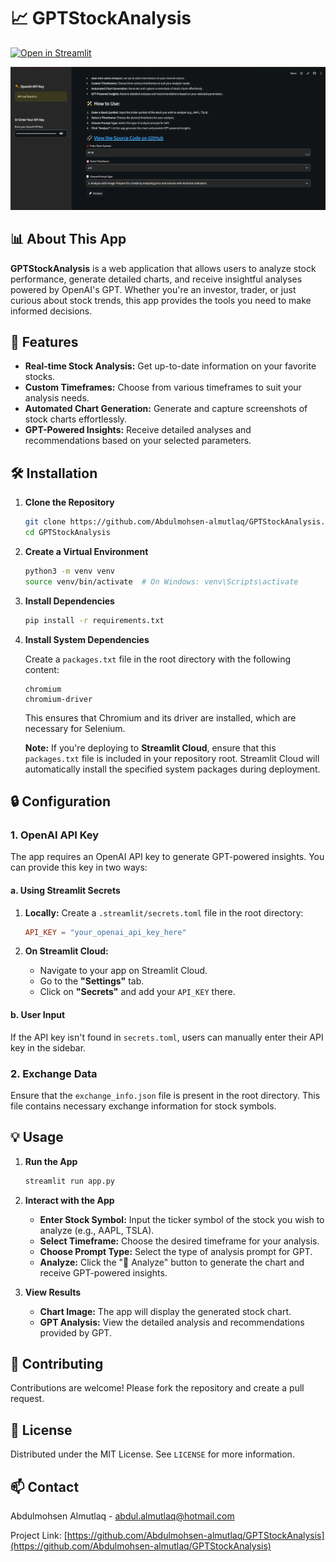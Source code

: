 # 📈 GPTStockAnalysis

[![Open in Streamlit](https://static.streamlit.io/badges/streamlit_badge_black_white.svg)](https://test101.streamlit.app/)

![App Screenshot](image/Screenshot_1.png)

## 📊 About This App

**GPTStockAnalysis** is a web application that allows users to analyze stock performance, generate detailed charts, and receive insightful analyses powered by OpenAI's GPT. Whether you're an investor, trader, or just curious about stock trends, this app provides the tools you need to make informed decisions.

## 🔧 Features

- **Real-time Stock Analysis:** Get up-to-date information on your favorite stocks.
- **Custom Timeframes:** Choose from various timeframes to suit your analysis needs.
- **Automated Chart Generation:** Generate and capture screenshots of stock charts effortlessly.
- **GPT-Powered Insights:** Receive detailed analyses and recommendations based on your selected parameters.

## 🛠️ Installation

1. **Clone the Repository**

    ```bash
    git clone https://github.com/Abdulmohsen-almutlaq/GPTStockAnalysis.git
    cd GPTStockAnalysis
    ```

2. **Create a Virtual Environment**

    ```bash
    python3 -m venv venv
    source venv/bin/activate  # On Windows: venv\Scripts\activate
    ```

3. **Install Dependencies**

    ```bash
    pip install -r requirements.txt
    ```

4. **Install System Dependencies**

    Create a `packages.txt` file in the root directory with the following content:

    ```plaintext
    chromium
    chromium-driver
    ```

    This ensures that Chromium and its driver are installed, which are necessary for Selenium.

    **Note:** If you're deploying to **Streamlit Cloud**, ensure that this `packages.txt` file is included in your repository root. Streamlit Cloud will automatically install the specified system packages during deployment.

## 🔒 Configuration

### 1. OpenAI API Key

The app requires an OpenAI API key to generate GPT-powered insights. You can provide this key in two ways:

#### a. Using Streamlit Secrets

1. **Locally:** Create a `.streamlit/secrets.toml` file in the root directory:

    ```toml
    API_KEY = "your_openai_api_key_here"
    ```

2. **On Streamlit Cloud:**
   - Navigate to your app on Streamlit Cloud.
   - Go to the **"Settings"** tab.
   - Click on **"Secrets"** and add your `API_KEY` there.

#### b. User Input

If the API key isn't found in `secrets.toml`, users can manually enter their API key in the sidebar.

### 2. Exchange Data

Ensure that the `exchange_info.json` file is present in the root directory. This file contains necessary exchange information for stock symbols.

## 💡 Usage

1. **Run the App**

    ```bash
    streamlit run app.py
    ```

2. **Interact with the App**

    - **Enter Stock Symbol:** Input the ticker symbol of the stock you wish to analyze (e.g., AAPL, TSLA).
    - **Select Timeframe:** Choose the desired timeframe for your analysis.
    - **Choose Prompt Type:** Select the type of analysis prompt for GPT.
    - **Analyze:** Click the "🚀 Analyze" button to generate the chart and receive GPT-powered insights.

3. **View Results**

    - **Chart Image:** The app will display the generated stock chart.
    - **GPT Analysis:** View the detailed analysis and recommendations provided by GPT.

## 🤝 Contributing

Contributions are welcome! Please fork the repository and create a pull request.

## 📜 License

Distributed under the MIT License. See `LICENSE` for more information.

## 📫 Contact

Abdulmohsen Almutlaq - [abdul.almutlaq@hotmail.com](mailto:abdul.almutlaq@hotmail.com)

Project Link: [https://github.com/Abdulmohsen-almutlaq/GPTStockAnalysis](https://github.com/Abdulmohsen-almutlaq/GPTStockAnalysis)

